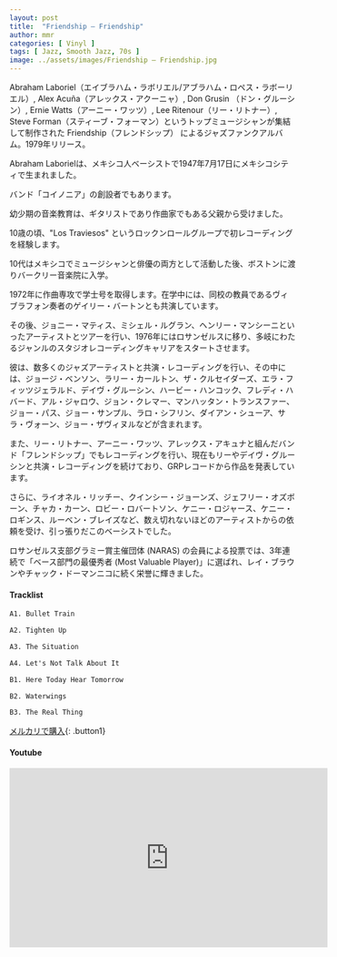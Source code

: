 ```yaml
---
layout: post
title:  "Friendship – Friendship"
author: mmr
categories: [ Vinyl ]
tags: [ Jazz, Smooth Jazz, 70s ]
image: ../assets/images/Friendship – Friendship.jpg
---
```


Abraham Laboriel（エイブラハム・ラボリエル/アブラハム・ロペス・ラボーリエル）, Alex Acuña（アレックス・アクーニャ）, Don Grusin （ドン・グルーシン）, Ernie Watts（アーニー・ワッツ）, Lee Ritenour（リー・リトナー）, Steve Forman（スティーブ・フォーマン）というトップミュージシャンが集結して制作された
Friendship（フレンドシップ）
によるジャズファンクアルバム。1979年リリース。

Abraham Laborielは、メキシコ人ベーシストで1947年7月17日にメキシコシティで生まれました。

バンド「コイノニア」の創設者でもあります。

幼少期の音楽教育は、ギタリストであり作曲家でもある父親から受けました。

10歳の頃、"Los Traviesos" というロックンロールグループで初レコーディングを経験します。

10代はメキシコでミュージシャンと俳優の両方として活動した後、ボストンに渡りバークリー音楽院に入学。

1972年に作曲専攻で学士号を取得します。在学中には、同校の教員であるヴィブラフォン奏者のゲイリー・バートンとも共演しています。

その後、ジョニー・マティス、ミシェル・ルグラン、ヘンリー・マンシーニといったアーティストとツアーを行い、1976年にはロサンゼルスに移り、多岐にわたるジャンルのスタジオレコーディングキャリアをスタートさせます。

彼は、数多くのジャズアーティストと共演・レコーディングを行い、その中には、ジョージ・ベンソン、ラリー・カールトン、ザ・クルセイダーズ、エラ・フィッツジェラルド、デイヴ・グルーシン、ハービー・ハンコック、フレディ・ハバード、アル・ジャロウ、ジョン・クレマー、マンハッタン・トランスファー、ジョー・パス、ジョー・サンプル、ラロ・シフリン、ダイアン・シューア、サラ・ヴォーン、ジョー・ザヴィヌルなどが含まれます。

また、リー・リトナー、アーニー・ワッツ、アレックス・アキュナと組んだバンド「フレンドシップ」でもレコーディングを行い、現在もリーやデイヴ・グルーシンと共演・レコーディングを続けており、GRPレコードから作品を発表しています。

さらに、ライオネル・リッチー、クインシー・ジョーンズ、ジェフリー・オズボーン、チャカ・カーン、ロビー・ロバートソン、ケニー・ロジャース、ケニー・ロギンス、ルーベン・ブレイズなど、数え切れないほどのアーティストからの依頼を受け、引っ張りだこのベーシストでした。

ロサンゼルス支部グラミー賞主催団体 (NARAS) の会員による投票では、3年連続で「ベース部門の最優秀者 (Most Valuable Player)」に選ばれ、レイ・ブラウンやチャック・ドーマンニコに続く栄誉に輝きました。

#### Tracklist
```md
A1. Bullet Train

A2. Tighten Up

A3. The Situation

A4. Let's Not Talk About It

B1. Here Today Hear Tomorrow

B2. Waterwings

B3. The Real Thing
```
[メルカリで購入](https://jp.mercari.com/item/m43866436551?afid=6142608987){: .button1}

#### Youtube
<iframe width="560" height="315" src="https://www.youtube.com/embed/aIQ6cIM_REI?si=qYPLWi4RjLSEU0Ls" title="YouTube video player" frameborder="0" allow="accelerometer; autoplay; clipboard-write; encrypted-media; gyroscope; picture-in-picture; web-share" referrerpolicy="strict-origin-when-cross-origin" allowfullscreen></iframe>